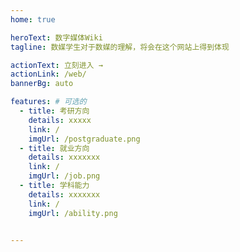 ```yaml
---
home: true

heroText: 数字媒体Wiki
tagline: 数媒学生对于数媒的理解，将会在这个网站上得到体现

actionText: 立刻进入 →
actionLink: /web/
bannerBg: auto

features: # 可选的
  - title: 考研方向
    details: xxxxx
    link: / 
    imgUrl: /postgraduate.png
  - title: 就业方向
    details: xxxxxxx
    link: /
    imgUrl: /job.png
  - title: 学科能力
    details: xxxxxxx
    link: /
    imgUrl: /ability.png


---
```



